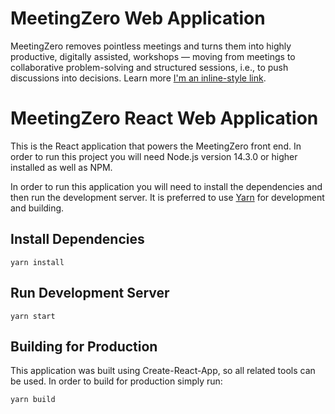 # MeetingZero Web Application

MeetingZero removes pointless meetings and turns them into highly productive, digitally assisted, workshops — moving from meetings to collaborative problem-solving and structured sessions, i.e., to push discussions into decisions. Learn more [I'm an inline-style link](https://www.google.com).

# MeetingZero React Web Application

This is the React application that powers the MeetingZero front end. In order to run this project you will need Node.js version 14.3.0 or higher installed as well as NPM.

In order to run this application you will need to install the dependencies and then run the development server. It is preferred to use [Yarn](https://yarnpkg.com/) for development and building.

## Install Dependencies

```
yarn install
```

## Run Development Server

```
yarn start
```

## Building for Production

This application was built using Create-React-App, so all related tools can be used. In order to build for production simply run:

```
yarn build
```
